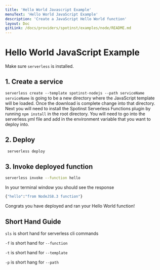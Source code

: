 ```yaml
---
title: 'Hello World Javascript Example'
menuText: 'Hello World JavaScript Example'
description: 'Create a JavaScript Hello World function'
layout: Doc
gitLink: /docs/providers/spotinst/examples/node/README.md
---
```


# Hello World JavaScript Example

Make sure `serverless` is installed. 

## 1. Create a service
`serverless create --template spotinst-nodejs --path serviceName`  `serviceName` is going to be a new directory where the JavaScript template will be loaded. Once the download is complete change into that directory. Next you will need to install the Spotinst Serverless Functions plugin by running `npm install` in the root directory. You will need to go into the serverless.yml file and add in the environment variable that you want to deploy into.

## 2. Deploy
```bash 
 serverless deploy
```  

## 3. Invoke deployed function
```bash
serverless invoke --function hello
``` 

In your terminal window you should see the response

```bash
{"hello":"from NodeJS8.3 function"}
```

Congrats you have deployed and ran your Hello World function!

## Short Hand Guide

`sls` is short hand for serverless cli commands 

`-f` is short hand for `--function`

`-t` is short hand for `--template`

`-p` is short hang for `--path`
